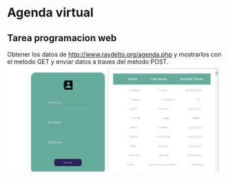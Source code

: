 # Agenda virtual

## Tarea programacion web

Obtener los datos de http://www.raydelto.org/agenda.php y mostrarlos con el metodo GET y enviar datos a traves del metodo POST.
![Captura](/Captura.PNG)

